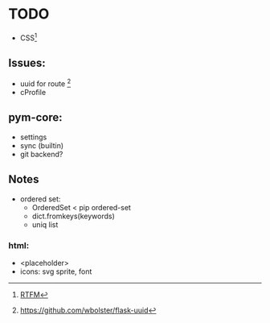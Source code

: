 # TODO

- CSS[^1]

## Issues:
- uuid for route [^2]
- cProfile

## pym-core:
- settings
- sync (builtin)
- git backend?

## Notes
- ordered set:
  - OrderedSet < pip ordered-set
  - dict.fromkeys(keywords)
  - uniq list

### html:
- &lt;placeholder&gt;
- icons: svg sprite, font

[^1]: [RTFM](https://idg.net.ua/blog/uchebnik-css)
[^2]: https://github.com/wbolster/flask-uuid
